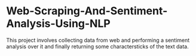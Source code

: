 # Web-Scraping-And-Sentiment-Analysis-Using-NLP
This project involves collecting data from web and performing a sentiment analysis over it and finally returning some charactersticks of the text data.
